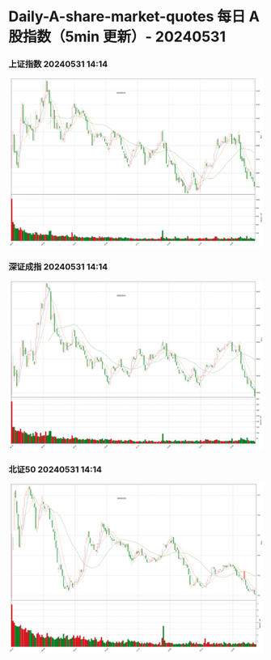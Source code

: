 
# Daily-A-share-market-quotes 每日 A 股指数（5min 更新）- 20240531

### 上证指数 20240531 14:14
![](./fig/2024/5/20240531-sh000001.png)

### 深证成指 20240531 14:14
![](./fig/2024/5/20240531-sz399001.png)

### 北证50 20240531 14:14
![](./fig/2024/5/20240531-bj899050.png)
